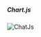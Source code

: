 <h5>Chart.js</h5>
<img src="https://dl.weintek.com/public/Document/JS_Object_SDK/Current/demo-chartjs/screenshot.png" alt="ChatJs">
